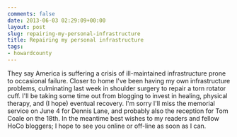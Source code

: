 ```yaml
---
comments: false
date: 2013-06-03 02:29:09+00:00
layout: post
slug: repairing-my-personal-infrastructure
title: Repairing my personal infrastructure
tags:
- howardcounty
---
```


They say America is suffering a crisis of ill-maintained infrastructure prone to occasional failure. Closer to home I've been having my own infrastructure problems, culminating last week in shoulder surgery to repair a torn rotator cuff. I'll be taking some time out from blogging to invest in healing, physical therapy, and (I hope) eventual recovery. I'm sorry I'll miss the memorial service on June 4 for Dennis Lane, and probably also the reception for Tom Coale on the 18th. In the meantime best wishes to my readers and fellow HoCo bloggers; I hope to see you online or off-line as soon as I can.
